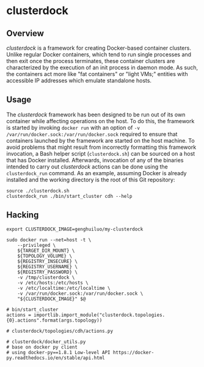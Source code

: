 <!---
  Licensed to the Apache Software Foundation (ASF) under one
  or more contributor license agreements.  See the NOTICE file
  distributed with this work for additional information
  regarding copyright ownership.  The ASF licenses this file
  to you under the Apache License, Version 2.0 (the
  "License"); you may not use this file except in compliance
  with the License.  You may obtain a copy of the License at

    http://www.apache.org/licenses/LICENSE-2.0

  Unless required by applicable law or agreed to in writing,
  software distributed under the License is distributed on an
  "AS IS" BASIS, WITHOUT WARRANTIES OR CONDITIONS OF ANY
  KIND, either express or implied.  See the License for the
  specific language governing permissions and limitations
  under the License.
-->
# clusterdock

## Overview
*clusterdock* is a framework for creating Docker-based container clusters. Unlike regular Docker
containers, which tend to run single processes and then exit once the process terminates, these
container clusters are characterized by the execution of an init process in daemon mode. As such,
the containers act more like "fat containers" or "light VMs;" entities with accessible IP addresses
which emulate standalone hosts.

## Usage
The *clusterdock* framework has been designed to be run out of its own container while affecting
operations on the host. To do this, the framework is started by invoking `docker run` with an option
of `-v /var/run/docker.sock:/var/run/docker.sock` required to ensure that containers launched by the
framework are started on the host machine. To avoid problems that might result from incorrectly
formatting this framework invocation, a Bash helper script (`clusterdock.sh`) can be sourced on a
host that has Docker installed. Afterwards, invocation of any of the binaries intended to carry
out *clusterdock* actions can be done using the `clusterdock_run` command. As an example, assuming
Docker is already installed and the working directory is the root of this Git repository:
```
source ./clusterdock.sh
clusterdock_run ./bin/start_cluster cdh --help
```

## Hacking

```
export CLUSTERDOCK_IMAGE=genghuiluo/my-clusterdock

sudo docker run --net=host -t \
    --privileged \
    ${TARGET_DIR_MOUNT} \
    ${TOPOLOGY_VOLUME} \
    ${REGISTRY_INSECURE} \
    ${REGISTRY_USERNAME} \
    ${REGISTRY_PASSWORD} \
    -v /tmp/clusterdock \
    -v /etc/hosts:/etc/hosts \
    -v /etc/localtime:/etc/localtime \
    -v /var/run/docker.sock:/var/run/docker.sock \
    "${CLUSTERDOCK_IMAGE}" $@

# bin/start_cluster
actions = importlib.import_module("clusterdock.topologies.{0}.actions".format(args.topology))

# clusterdock/topologies/cdh/actions.py

# clusterdock/docker_utils.py
# base on docker py client
# using docker-py==1.8.1 Low-level API https://docker-py.readthedocs.io/en/stable/api.html
 
```
